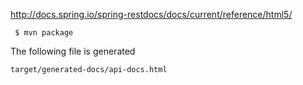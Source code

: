 
http://docs.spring.io/spring-restdocs/docs/current/reference/html5/  

```
 $ mvn package
```

The following file is generated
```
target/generated-docs/api-docs.html
```
